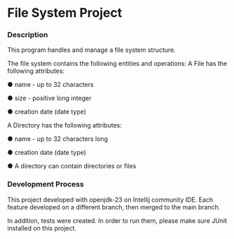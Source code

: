 # File System Project

### Description
This program handles and manage a file system structure.

The file system contains the following entities and operations:
A File has the following attributes:

  ● name - up to 32 characters 
  
  ● size - positive long integer
  
  ● creation date (date type)

A Directory has the following attributes:

  ● name - up to 32 characters long
  
  ● creation date (date type)
  
  ● A directory can contain directories or files
  

### Development Process
This project developed with openjdk-23 on Intellij community IDE. 
Each feature developed on a different branch, then merged to the main branch.

In addition, tests were created. In order to run them, please make sure JUnit installed on this project.


